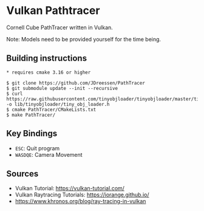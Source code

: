# Vulkan Pathtracer
Cornell Cube PathTracer written in Vulkan.

Note: Models need to be provided yourself for the time being.

## Building instructions
    * requires cmake 3.16 or higher
    
    $ git clone https://github.com/JDreessen/PathTracer
    $ git submodule update --init --recursive
    $ curl https://raw.githubusercontent.com/tinyobjloader/tinyobjloader/master/tiny_obj_loader.h -o lib/tinyobjloader/tiny_obj_loader.h
    $ cmake PathTracer/CMakeLists.txt
    $ make PathTracer/

## Key Bindings
- `ESC`: Quit program
- `WASDQE`: Camera Movement

## Sources
- Vulkan Tutorial: https://vulkan-tutorial.com/
- Vulkan Raytracing Tutorials: https://iorange.github.io/
- https://www.khronos.org/blog/ray-tracing-in-vulkan
